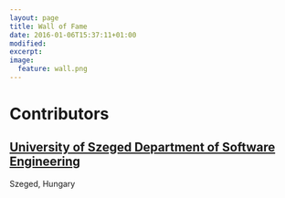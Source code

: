 ```yaml
---
layout: page
title: Wall of Fame
date: 2016-01-06T15:37:11+01:00
modified:
excerpt:
image:
  feature: wall.png
---
```


# Contributors

## [University of Szeged Department of Software Engineering](http://www.sed.inf.u-szeged.hu/)
Szeged, Hungary
